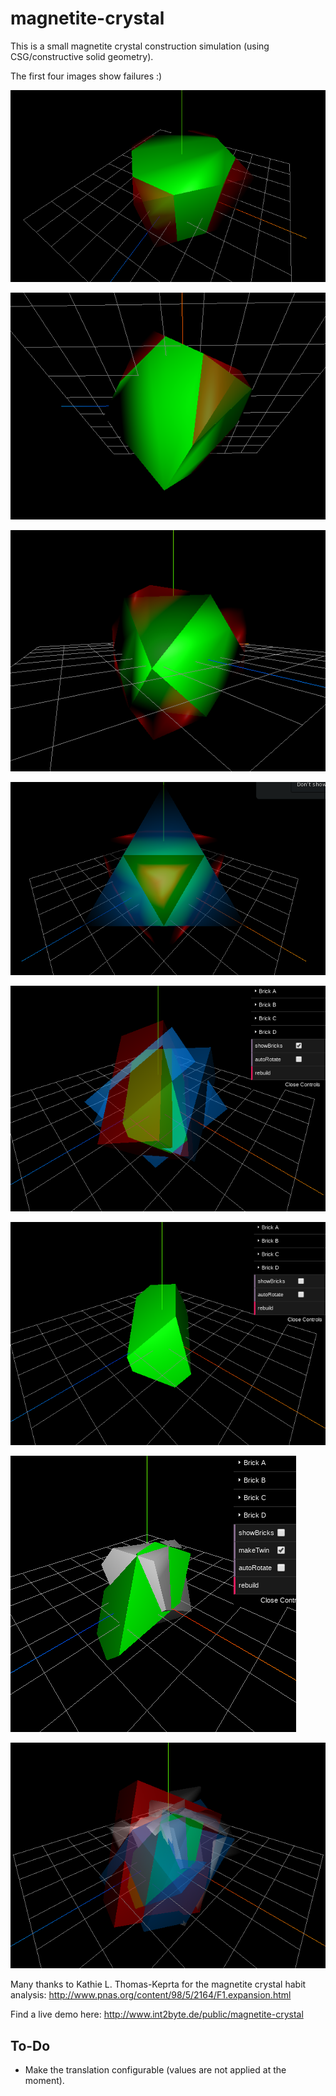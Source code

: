 # magnetite-crystal

This is a small magnetite crystal construction simulation (using CSG/constructive solid geometry).


The first four images show failures :)

![Magnetite Crystal Initital CSG Test](magnetite-crystal-initial-csg-test.png)

![Magnetite Crystal Initital CSG Test](magnetite-crystal-initial-csg-test-2.png)

![Magnetite Crystal Initital CSG Test](magnetite-crystal-initial-csg-test-3.png)

![Magnetite Crystal Initital CSG Test](magnetite-crystal-initial-csg-test-4.png)

![Magnetite Crystal Bricked Crystal](magnetite-crystal-a-bricked.png)

![Magnetite Crystal Plain Crystal](magnetite-crystal-a-plain.png)

![Magnetite Crystal Plain Crystal Twin](magnetite-crystal-d-twins-plain.png)

![Magnetite Crystal Bricked Crystal Twin](magnetite-crystal-d-twins-bricked-2.png)



Many thanks to Kathie L. Thomas-Keprta for the magnetite crystal habit analysis:
   http://www.pnas.org/content/98/5/2164/F1.expansion.html


Find a live demo here: http://www.int2byte.de/public/magnetite-crystal


To-Do
-----
* Make the translation configurable (values are not applied at the moment).